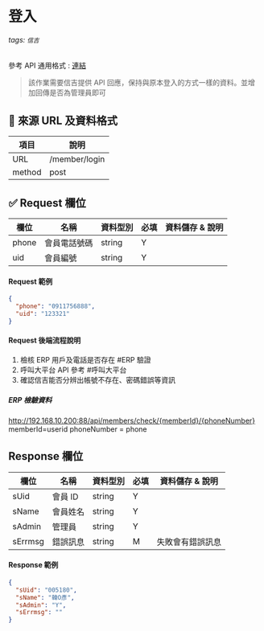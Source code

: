 # 登入

###### tags: `信吉`

參考 API 通用格式 : [連結](/8noUxRMeTsWpyUam5wK3dQ)

> 該作業需要信吉提供 API 回應，保持與原本登入的方式一樣的資料。並增加回傳是否為管理員即可

## 💠 來源 URL 及資料格式

| 項目   | 說明          |
| ------ | ------------- |
| URL    | /member/login |
| method | post          |

## ✅ Request 欄位

| 欄位  | 名稱         | 資料型別 | 必填 | 資料儲存 & 說明 |
| ----- | ------------ | -------- | ---- | --------------- |
| phone | 會員電話號碼 | string   | Y    |
| uid   | 會員編號     | string   | Y    |

#### Request 範例

```json
{
  "phone": "0911756888",
  "uid": "123321"
}
```

#### Request 後端流程說明

1. 檢核 ERP 用戶及電話是否存在 #ERP 驗證
2. 呼叫大平台 API 參考 #呼叫大平台
3. 確認信吉能否分辨出帳號不存在、密碼錯誤等資訊

##### ERP 檢驗資料

http://192.168.10.200:88/api/members/check/{memberId}/{phoneNumber}
memberId=userid
phoneNumber = phone

## Response 欄位

| 欄位    | 名稱     | 資料型別 | 必填 | 資料儲存 & 說明  |
| ------- | -------- | -------- | ---- | ---------------- |
| sUid    | 會員 ID  | string   | Y    |
| sName   | 會員姓名 | string   | Y    |
| sAdmin  | 管理員   | string   | Y    |
| sErrmsg | 錯誤訊息 | string   | M    | 失敗會有錯誤訊息 |

#### Response 範例

```json
{
  "sUid": "005180",
  "sName": "韓O彥",
  "sAdmin": "Y",
  "sErrmsg": ""
}
```
